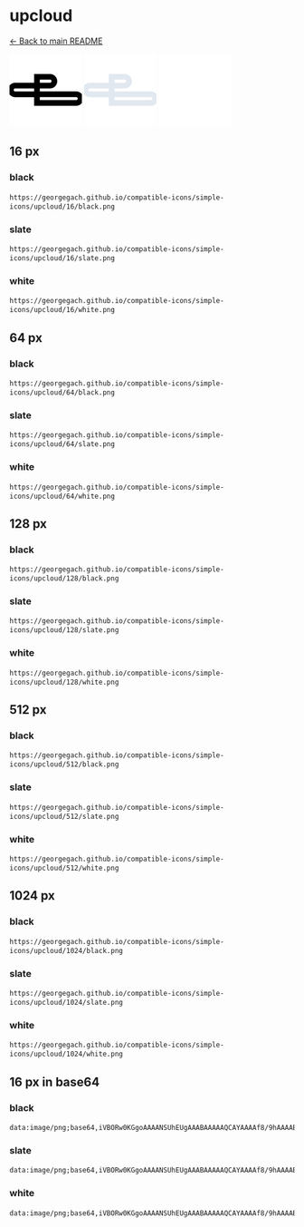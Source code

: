 # upcloud

[← Back to main README](../../README.md)


<img src="./128/black.png" width="128" alt="upcloud black icon" />
<img src="./128/slate.png" width="128" alt="upcloud slate icon" />
<img src="./128/white.png" width="128" alt="upcloud white icon" />

## 16 px

### black
```
https://georgegach.github.io/compatible-icons/simple-icons/upcloud/16/black.png
```

### slate
```
https://georgegach.github.io/compatible-icons/simple-icons/upcloud/16/slate.png
```

### white
```
https://georgegach.github.io/compatible-icons/simple-icons/upcloud/16/white.png
```

## 64 px

### black
```
https://georgegach.github.io/compatible-icons/simple-icons/upcloud/64/black.png
```

### slate
```
https://georgegach.github.io/compatible-icons/simple-icons/upcloud/64/slate.png
```

### white
```
https://georgegach.github.io/compatible-icons/simple-icons/upcloud/64/white.png
```

## 128 px

### black
```
https://georgegach.github.io/compatible-icons/simple-icons/upcloud/128/black.png
```

### slate
```
https://georgegach.github.io/compatible-icons/simple-icons/upcloud/128/slate.png
```

### white
```
https://georgegach.github.io/compatible-icons/simple-icons/upcloud/128/white.png
```

## 512 px

### black
```
https://georgegach.github.io/compatible-icons/simple-icons/upcloud/512/black.png
```

### slate
```
https://georgegach.github.io/compatible-icons/simple-icons/upcloud/512/slate.png
```

### white
```
https://georgegach.github.io/compatible-icons/simple-icons/upcloud/512/white.png
```

## 1024 px

### black
```
https://georgegach.github.io/compatible-icons/simple-icons/upcloud/1024/black.png
```

### slate
```
https://georgegach.github.io/compatible-icons/simple-icons/upcloud/1024/slate.png
```

### white
```
https://georgegach.github.io/compatible-icons/simple-icons/upcloud/1024/white.png
```

## 16 px in base64

### black
```
data:image/png;base64,iVBORw0KGgoAAAANSUhEUgAAABAAAAAQCAYAAAAf8/9hAAAABmJLR0QA/wD/AP+gvaeTAAAAqElEQVQ4je3RPwtBYRQG8J9IZoNNUSY+i0GMZhOfyWYzmS12q5Ri8Q0MVwiD99b152LnqVPvc/485+m8/JFJybfRTPAZhrh8KzxChEWII/qvGnPoohPeMRrYYR14FaVXAhmcMQ9bYlRQwDLwBQbB1ZMDQSSJs/v71DF96LlgksUWZezDhghF5LFK5B7jhF7aL4zQwialHruv5VKKYxzeDHO72eBDz0/gCgHjJlMPCaqXAAAAAElFTkSuQmCC
```

### slate
```
data:image/png;base64,iVBORw0KGgoAAAANSUhEUgAAABAAAAAQCAYAAAAf8/9hAAAABmJLR0QA/wD/AP+gvaeTAAAA4UlEQVQ4je2RsS6EURSEv7lu1kYhsgUaxSYqnkVCdjtapdfgBbaXSOhUao3eKyD5RVYi+GMr+7ujWLE3XF6A6c5k5jvJOfAvlcybu+dekDey1MXK0sKhJH/NxhJgJqhntAVcTxxv3w6f5oDBN0D1UO+4SX0RPmGGdeEX0NXH3DVaLC2LbnwE4RIxZkqYtRUV6ADIHNOMDoqAScEJ5edICYWpIa3Rmj+v7uu8a+SzKNhF3sQ5QcvCbazH0laAZEeJ/eIXqmF9YsiOWJIjsFr8wlvyaZBffy6DxTilsPdb5q/oHWaWTRMB3SvbAAAAAElFTkSuQmCC
```

### white
```
data:image/png;base64,iVBORw0KGgoAAAANSUhEUgAAABAAAAAQCAYAAAAf8/9hAAAABmJLR0QA/wD/AP+gvaeTAAAAtElEQVQ4je2RIQ4CMRBF3yQVnIAgIUHBWUggILE49hpcA7cOhcbgsRsU3ACD2IRN9iOo6C5dFg+TNM28zkx/f+EfFoOS5sAkQEdga2b6aqqkVFIuKfOrkLSO1TpJS2ABuICPgTtw8fkA6EafIKkETkAR8D7QAc4+z4DEzPI3BX4va7yk6s8IOEgVCwTsHbACprWGnldwi8kOLt80/UIKzIBry4ChazjcAY8PzfDyLGmp+Yl4AhohPYH8Qr9FAAAAAElFTkSuQmCC
```

